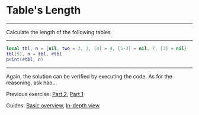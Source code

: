 # Table's Length

---

Calculate the length of the following tables

---

```lua
local tbl, n = {nil, two = 2, 3, [4] = 4, [5-3] = nil, 7, [3] = nil}
tbl[5], n = tbl, #tbl
print(#tbl, n)
```

---

Again, the solution can be verified by executing the code. As for the reasoning, ask hao...

Previous exercise: [Part 2](LuauTableLengthExercise2.md), [Part 1](LuauTableLengthExercise1.md)

Guides: [Basic overview](../Guide/LuauTableLengthOverview.md), [In-depth view](../Guide/LuauTableLengthInDepth.md)

